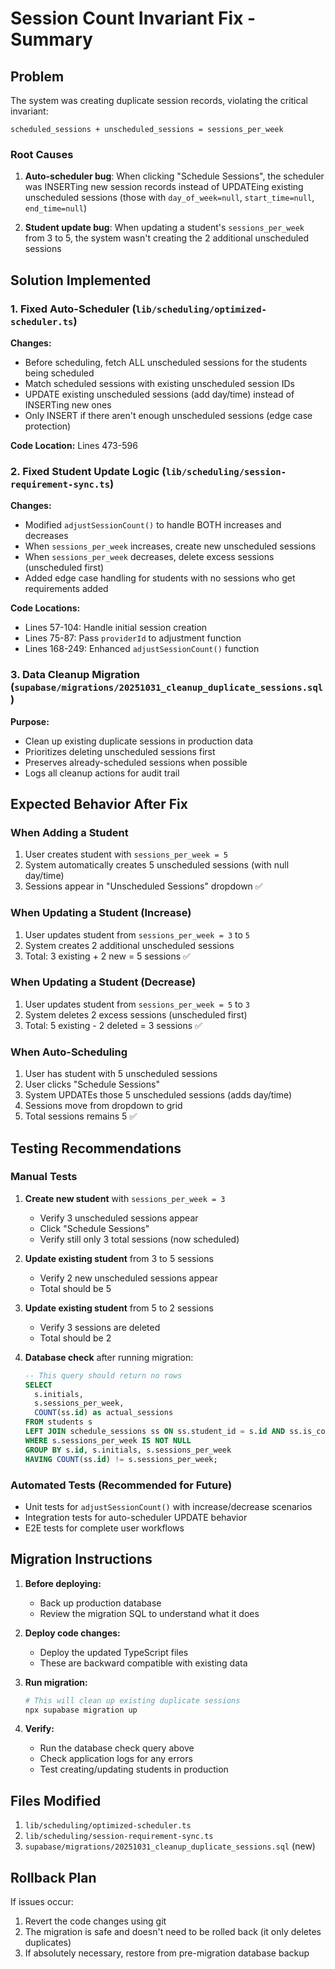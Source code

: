 # Session Count Invariant Fix - Summary

## Problem

The system was creating duplicate session records, violating the critical invariant:

```
scheduled_sessions + unscheduled_sessions = sessions_per_week
```

### Root Causes

1. **Auto-scheduler bug**: When clicking "Schedule Sessions", the scheduler was INSERTing new session records instead of UPDATEing existing unscheduled sessions (those with `day_of_week=null`, `start_time=null`, `end_time=null`)

2. **Student update bug**: When updating a student's `sessions_per_week` from 3 to 5, the system wasn't creating the 2 additional unscheduled sessions

## Solution Implemented

### 1. Fixed Auto-Scheduler (`lib/scheduling/optimized-scheduler.ts`)

**Changes:**

- Before scheduling, fetch ALL unscheduled sessions for the students being scheduled
- Match scheduled sessions with existing unscheduled session IDs
- UPDATE existing unscheduled sessions (add day/time) instead of INSERTing new ones
- Only INSERT if there aren't enough unscheduled sessions (edge case protection)

**Code Location:** Lines 473-596

### 2. Fixed Student Update Logic (`lib/scheduling/session-requirement-sync.ts`)

**Changes:**

- Modified `adjustSessionCount()` to handle BOTH increases and decreases
- When `sessions_per_week` increases, create new unscheduled sessions
- When `sessions_per_week` decreases, delete excess sessions (unscheduled first)
- Added edge case handling for students with no sessions who get requirements added

**Code Locations:**

- Lines 57-104: Handle initial session creation
- Lines 75-87: Pass `providerId` to adjustment function
- Lines 168-249: Enhanced `adjustSessionCount()` function

### 3. Data Cleanup Migration (`supabase/migrations/20251031_cleanup_duplicate_sessions.sql`)

**Purpose:**

- Clean up existing duplicate sessions in production data
- Prioritizes deleting unscheduled sessions first
- Preserves already-scheduled sessions when possible
- Logs all cleanup actions for audit trail

## Expected Behavior After Fix

### When Adding a Student

1. User creates student with `sessions_per_week = 5`
2. System automatically creates 5 unscheduled sessions (with null day/time)
3. Sessions appear in "Unscheduled Sessions" dropdown ✅

### When Updating a Student (Increase)

1. User updates student from `sessions_per_week = 3` to `5`
2. System creates 2 additional unscheduled sessions
3. Total: 3 existing + 2 new = 5 sessions ✅

### When Updating a Student (Decrease)

1. User updates student from `sessions_per_week = 5` to `3`
2. System deletes 2 excess sessions (unscheduled first)
3. Total: 5 existing - 2 deleted = 3 sessions ✅

### When Auto-Scheduling

1. User has student with 5 unscheduled sessions
2. User clicks "Schedule Sessions"
3. System UPDATEs those 5 unscheduled sessions (adds day/time)
4. Sessions move from dropdown to grid
5. Total sessions remains 5 ✅

## Testing Recommendations

### Manual Tests

1. **Create new student** with `sessions_per_week = 3`
   - Verify 3 unscheduled sessions appear
   - Click "Schedule Sessions"
   - Verify still only 3 total sessions (now scheduled)

2. **Update existing student** from 3 to 5 sessions
   - Verify 2 new unscheduled sessions appear
   - Total should be 5

3. **Update existing student** from 5 to 2 sessions
   - Verify 3 sessions are deleted
   - Total should be 2

4. **Database check** after running migration:
   ```sql
   -- This query should return no rows
   SELECT
     s.initials,
     s.sessions_per_week,
     COUNT(ss.id) as actual_sessions
   FROM students s
   LEFT JOIN schedule_sessions ss ON ss.student_id = s.id AND ss.is_completed = false
   WHERE s.sessions_per_week IS NOT NULL
   GROUP BY s.id, s.initials, s.sessions_per_week
   HAVING COUNT(ss.id) != s.sessions_per_week;
   ```

### Automated Tests (Recommended for Future)

- Unit tests for `adjustSessionCount()` with increase/decrease scenarios
- Integration tests for auto-scheduler UPDATE behavior
- E2E tests for complete user workflows

## Migration Instructions

1. **Before deploying:**
   - Back up production database
   - Review the migration SQL to understand what it does

2. **Deploy code changes:**
   - Deploy the updated TypeScript files
   - These are backward compatible with existing data

3. **Run migration:**

   ```bash
   # This will clean up existing duplicate sessions
   npx supabase migration up
   ```

4. **Verify:**
   - Run the database check query above
   - Check application logs for any errors
   - Test creating/updating students in production

## Files Modified

1. `lib/scheduling/optimized-scheduler.ts`
2. `lib/scheduling/session-requirement-sync.ts`
3. `supabase/migrations/20251031_cleanup_duplicate_sessions.sql` (new)

## Rollback Plan

If issues occur:

1. Revert the code changes using git
2. The migration is safe and doesn't need to be rolled back (it only deletes duplicates)
3. If absolutely necessary, restore from pre-migration database backup
